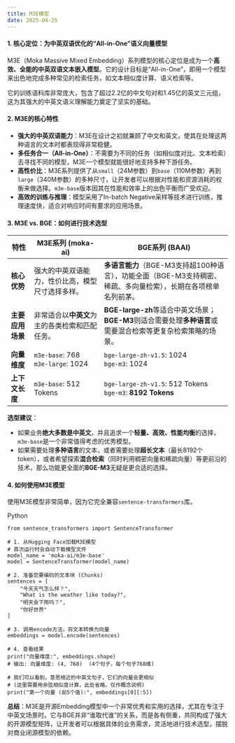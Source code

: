 ```yaml
---
title: M3E模型
date: 2025-04-25 
---
```


#### **1. 核心定位：为中英双语优化的“All-in-One”语义向量模型**
M3E（Moka Massive Mixed Embedding）系列模型的核心定位是成为一个**高效、全能的中英双语文本嵌入模型**。它的设计目标是“All-in-One”，即用一个模型来出色地完成多种常见的检索任务，如文本相似度计算、语义检索等。

它的训练语料库非常庞大，包含了超过2.2亿的中文句对和1.45亿的英文三元组，这为其强大的中英文语义理解能力奠定了坚实的基础。

#### **2. M3E的核心特性**
+ **强大的中英双语能力**：M3E在设计之初就兼顾了中文和英文，使其在处理这两种语言的文本时都表现得非常稳健。
+ **多任务合一（All-in-One）**：不需要为不同的任务（如相似度对比、文本检索）去寻找不同的模型，M3E一个模型就能很好地支持多种下游任务。
+ **高性价比**：M3E系列提供了从`small`（24M参数）到`base`（110M参数）再到`large`（340M参数）的多种尺寸，让开发者可以根据对性能和资源消耗的权衡来做选择。`m3e-base`版本因其在性能和效率上的出色平衡而广受欢迎。
+ **高效的训练与推理**：模型采用了In-batch Negative采样等技术进行训练，推理速度快，适合对响应时间有要求的应用场景。

#### **3. M3E vs. BGE：如何进行技术选型**
| 特性 | **M3E系列 (moka-ai)** | **BGE系列 (BAAI)** |
| --- | --- | --- |
| **核心优势** | 强大的中英双语能力，性价比高，模型尺寸选择多样。 | **多语言能力**（BGE-M3支持超100种语言），功能全面（BGE-M3支持稠密、稀疏、多向量检索），长期在各项榜单名列前茅。 |
| **主要应用场景** | 非常适合以**中英文**为主的各类检索和匹配任务。 | **BGE-large-zh**等适合中英文场景；**BGE-M3**则适合需要处理**多种语言**或需要混合检索等更复杂检索策略的场景。 |
| **向量维度** | `m3e-base`: 768 <br/>`m3e-large`: 1024 | `bge-large-zh-v1.5`: 1024 <br/>`bge-m3`: 1024 |
| **上下文长度** | `m3e-base`: 512 Tokens | `bge-large-zh-v1.5`: 512 Tokens<br/>`bge-m3`: **8192 Tokens** |




**选型建议**：

+ 如果业务**绝大多数是中英文**，并且追求一个**轻量、高效、性能均衡**的选择，`m3e-base`是一个非常值得考虑的优秀模型。
+ 如果需要处理**多种语言**的文本，或者需要处理**超长文本**（最长8192个token），或者希望探索**混合检索**（同时利用稠密向量和稀疏向量）等更前沿的技术，那么功能更全面的**BGE-M3**无疑是更合适的选择。

#### **4. 如何使用M3E模型**
使用M3E模型非常简单，因为它完全兼容`sentence-transformers`库。

Python

```plain
from sentence_transformers import SentenceTransformer

# 1. 从Hugging Face加载M3E模型
# 首次运行时会自动下载模型文件
model_name = 'moka-ai/m3e-base'
model = SentenceTransformer(model_name)

# 2. 准备您要编码的文本块 (Chunks)
sentences = [
    "今天天气怎么样？",
    "What is the weather like today?",
    "明天会下雨吗？",
    "你好世界"
]

# 3. 调用encode方法，将文本转换为向量
embeddings = model.encode(sentences)

# 4. 查看结果
print("向量维度:", embeddings.shape)
# 输出: 向量维度: (4, 768)  (4个句子，每个句子768维)

# 我们可以看到，意思相近的中英文句子，它们的向量会更相似
# (这里需要用余弦相似度计算，此处省略，仅作概念说明)
print("第一个向量 (前5个值):", embeddings[0][:5])
```

**总结**：M3E是开源Embedding模型中一个非常优秀和实用的选择，尤其在专注于中英文场景时。它与BGE并非“谁取代谁”的关系，而是各有侧重，共同构成了强大的开源模型矩阵，让开发者可以根据具体的业务需求，灵活地进行技术选型，摆脱对商业闭源模型的依赖。

